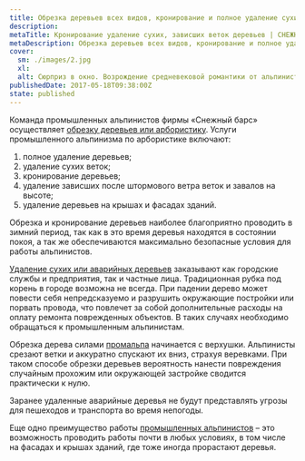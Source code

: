 ```yaml
---
title: Обрезка деревьев всех видов, кронирование и полное удаление сухих, зависших веток деревьев на крышах и фасадах зданий
description: 
metaTitle: Кронирование удаление сухих, зависших веток деревьев | СНЕЖНЫЙ БАРС
metaDescription: Обрезка деревьев всех видов, кронирование и полное удаление сухих, зависших веток ☎ +38 (097) 970-53-76 от компании Снежный Барс
cover:
  sm: ./images/2.jpg
  xl: 
  alt: Сюрприз в окно. Возрождение средневековой романтики от альпинистов компании "Снежный Барс" Фото
publishedDate: 2017-05-18T09:38:00Z
state: published    
---
```

Команда промышленных альпинистов фирмы «Снежный барс» осуществляет [обрезку деревьев или арбористику](/obrezka-derevev/ru/ "Качественное и быстрое удаление деревьев, сухих, зависших веток"). Услуги промышленного альпинизма по арбористике включают:

1.  полное удаление деревьев;
2.  удаление сухих веток;
3.  кронирование деревьев;
4.  удаление зависших после штормового ветра веток и завалов на высоте;
5.  удаление деревьев на крышах и фасадах зданий.

Обрезка и кронирование деревьев наиболее благоприятно проводить в зимний период, так как в это время деревья находятся в состоянии покоя, а так же обеспечиваются максимально безопасные условия для работы альпинистов.

[Удаление сухих или аварийных деревьев](/obrezka-derevev/ru/ "Обрезка деревьев всех видов") заказывают как городские службы и предприятия, так и частные лица. Традиционная рубка под корень в городе возможна не всегда. При падении дерево может повести себя непредсказуемо и разрушить окружающие постройки или порвать провода, что повлечет за собой дополнительные расходы на оплату ремонта поврежденных объектов. В таких случаях необходимо обращаться к промышленным альпинистам.

Обрезка дерева силами [промальпа](/promyshlennyi-alpinizm/ru/ "Промышленные альпинисты выполнят косметический ремонт фасадов, реставрацию и покраску стен дома, высотные работы любой сложности") начинается с верхушки. Альпинисты срезают ветки и аккуратно спускают их вниз, страхуя веревками. При таком способе обрезки деревьев вероятность нанести повреждения случайным прохожим или окружающей застройке сводится практически к нулю.

Заранее удаленные аварийные деревья не будут представлять угрозы для пешеходов и транспорта во время непогоды.

Еще одно преимущество работы [промышленных альпинистов](/promyshlennyi-alpinizm/ru/ "Высотные работы и услуги альпинистов по доступным ценам") – это возможность проводить работы почти в любых условиях, в том числе на фасадах и крышах зданий, где тоже иногда прорастают деревья.

